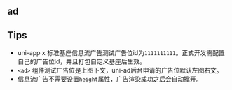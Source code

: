 ## ad

<!-- UTSCOMJSON.ad.description -->

<!-- UTSCOMJSON.ad.compatibility -->

<!-- UTSCOMJSON.ad.attribute -->

<!-- UTSCOMJSON.ad.event -->

<!-- UTSCOMJSON.ad.component_type -->

<!-- UTSCOMJSON.ad.children -->

## Tips

+ uni-app x 标准基座信息流广告测试广告位id为`1111111111`。正式开发需配置自己的广告位id，并且打包自定义基座后生效。
+ `<ad>` 组件测试广告位是上图下文，uni-ad后台申请的广告位默认左图右文。
+ 信息流广告不需要设置`height`属性，广告渲染成功之后会自动撑开。

<!-- UTSCOMJSON.ad.example -->

<!-- UTSCOMJSON.ad.reference -->

